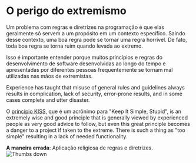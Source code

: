 # O perigo do extremismo #

Um problema com regras e diretrizes na programação é que elas geralmente só servem a um propósito em um contexto específico. Saindo desse contexto, uma boa regra pode se tornar uma regra horrível. De fato, toda boa regra se torna ruim quando levada ao extremo.

Isso é importante entender porque muitos princípios e regras do desenvolvimento de software desenvolvidas ao longo do tempo e apresentadas por diferentes pessoas frequentemente se tornam mal utilizadas nas mãos de extremistas.

Experience has taught that misuse of general rules and guidelines always results in complication, lack of security, error-prone results, and in some cases complete and utter disaster.

O [princípio KISS](https://en.wikipedia.org/wiki/KISS_principle), que é um acrônimo para "Keep It Simple, Stupid", is an extremely wise and good principle that is generally viewed by experienced people as very good advice to follow, but even this great principle becomes a danger to a project if taken to the extreme. There is such a thing as "too simple" resulting in a lack of needed functionality.

**A maneira errada**: Aplicação religiosa de regras e diretrizes. ![Thumbs down](/img/thumbs-down.png)
